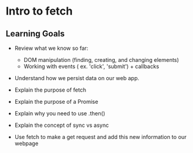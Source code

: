 # Intro to fetch

## Learning Goals

* Review what we know so far:
  * DOM manipulation (finding, creating, and changing elements)
  * Working with events ( ex. 'click', 'submit') + callbacks

* Understand how we persist data on our web app.
* Explain the purpose of fetch
* Explain the purpose of a Promise
* Explain why you need to use .then()
* Explain the concept of sync vs async
* Use fetch to make a get request and add this new information to our webpage
